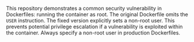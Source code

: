 This repository demonstrates a common security vulnerability in Dockerfiles: running the container as root.  The original Dockerfile omits the `USER` instruction. The fixed version explicitly sets a non-root user.  This prevents potential privilege escalation if a vulnerability is exploited within the container. Always specify a non-root user in production Dockerfiles.